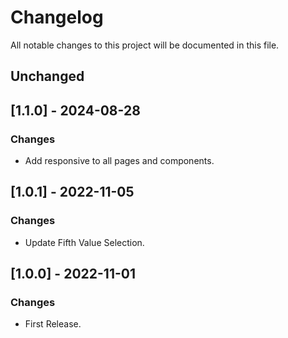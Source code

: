 # Changelog
All notable changes to this project will be documented in this file.

## Unchanged

## [1.1.0] - 2024-08-28
### Changes
- Add responsive to all pages and components.

## [1.0.1] - 2022-11-05
### Changes
- Update Fifth Value Selection.

## [1.0.0] - 2022-11-01
### Changes
- First Release.
